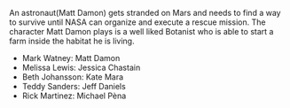 An astronaut(Matt Damon) gets stranded on Mars and needs to find a way to survive until NASA can organize and execute a rescue mission. The character Matt Damon plays is a well liked Botanist who is able to start a farm inside the habitat he is living.

- Mark Watney: Matt Damon
- Melissa Lewis: Jessica Chastain
- Beth Johansson: Kate Mara
- Teddy Sanders: Jeff Daniels
- Rick Martinez: Michael Pèna
